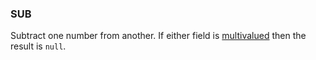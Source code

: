 <!--
This is generated by ESQL’s AbstractFunctionTestCase. Do no edit it. See ../README.md for how to regenerate it.
-->

### SUB
Subtract one number from another. If either field is [multivalued](https://www.elastic.co/docs/reference/elasticsearch/query-languages/esql/esql-multivalued-fields) then the result is `null`.


